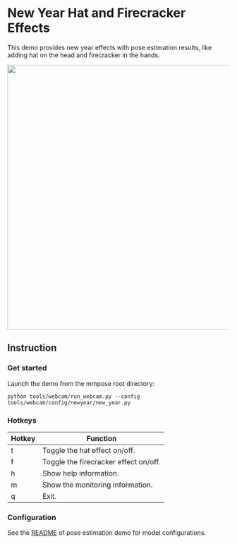 # New Year Hat and Firecracker Effects

This demo provides new year effects with pose estimation results, like adding hat on the head and firecracker in the hands.

<div align="center">
    <img src="https://user-images.githubusercontent.com/28900607/149774252-8bff7738-2a54-4480-a31c-0a574e7159cb.gif" width="600px" alt><br>
</div>

## Instruction

### Get started

Launch the demo from the mmpose root directory:

```shell
python tools/webcam/run_webcam.py --config tools/webcam/config/newyear/new_year.py
```

### Hotkeys

| Hotkey | Function |
| -- | -- |
| t | Toggle the hat effect on/off. |
| f | Toggle the firecracker effect on/off. |
| h | Show help information. |
| m | Show the monitoring information. |
| q | Exit. |

### Configuration

See the [README](/tools/webcam/configs/examples/README.md#configuration) of pose estimation demo for model configurations.
